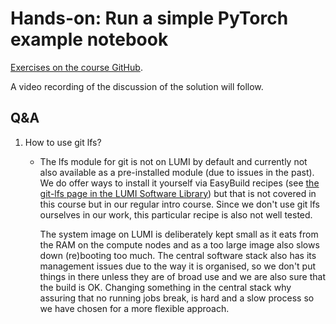 # Hands-on: Run a simple PyTorch example notebook

<!--
[Exercises on the course GitHub](https://github.com/Lumi-supercomputer/Getting_Started_with_AI_workshop/tree/ai-20250204/02_Using_the_LUMI_web_interface).
-->
[Exercises on the course GitHub](https://github.com/Lumi-supercomputer/Getting_Started_with_AI_workshop/tree/main/02_Using_the_LUMI_web_interface).

A video recording of the discussion of the solution will follow.

<!--
<video src="https://462000265.lumidata.eu/ai-20250204/recordings/E02_Webinterface.mp4" controls="controls"></video>
-->


## Q&A

1.  How to use git lfs?

    -   The lfs module for git is not on LUMI by default and currently not also available as a pre-installed module 
        (due to issues in the past). We do offer ways to install it yourself via EasyBuild recipes 
        (see [the git-lfs page in the LUMI Software Library](https://lumi-supercomputer.github.io/LUMI-EasyBuild-docs/g/git-lfs/))
        but that is not covered in this course but in our regular intro course. 
        Since we don't use git lfs ourselves in our work, this particular recipe is also not well tested.

        The system image on LUMI is deliberately kept small as it eats from the RAM on the compute nodes 
        and as a too large image also slows down (re)booting too much. The central software stack also 
        has its management issues due to the way it is organised, so we don't put things in there 
        unless they are of broad use and we are also sure that the build is OK. Changing something in 
        the central stack why assuring that no running jobs break, is hard and a slow process so we 
        have chosen for a more flexible approach.
